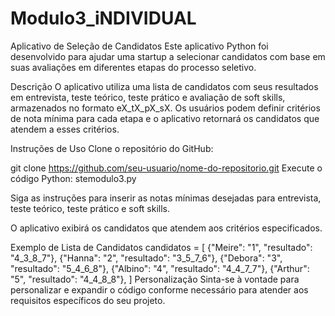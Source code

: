 # Modulo3_iNDIVIDUAL

Aplicativo de Seleção de Candidatos
Este aplicativo Python foi desenvolvido para ajudar uma startup a selecionar candidatos com base em suas avaliações em diferentes etapas do processo seletivo.

Descrição
O aplicativo utiliza uma lista de candidatos com seus resultados em entrevista, teste teórico, teste prático e avaliação de soft skills, armazenados no formato eX_tX_pX_sX. Os usuários podem definir critérios de nota mínima para cada etapa e o aplicativo retornará os candidatos que atendem a esses critérios.

Instruções de Uso
Clone o repositório do GitHub:


git clone https://github.com/seu-usuario/nome-do-repositorio.git
Execute o código Python:
stemodulo3.py

Siga as instruções para inserir as notas mínimas desejadas para entrevista, teste teórico, teste prático e soft skills.

O aplicativo exibirá os candidatos que atendem aos critérios especificados.

Exemplo de Lista de Candidatos
candidatos = [
    {"Meire": "1", "resultado": "4_3_8_7"},
    {"Hanna": "2", "resultado": "3_5_7_6"},
    {"Debora": "3", "resultado": "5_4_6_8"},
    {"Albino": "4", "resultado": "4_4_7_7"},
    {"Arthur": "5", "resultado": "4_4_8_8"},
]
Personalização
Sinta-se à vontade para personalizar e expandir o código conforme necessário para atender aos requisitos específicos do seu projeto.

